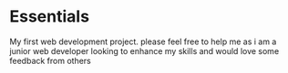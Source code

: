 # Essentials
 My first web development project. please feel free to help me as i am a junior web developer looking to enhance my skills and would love some feedback from others
